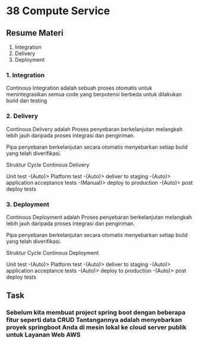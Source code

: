 # 38 Compute Service

## Resume Materi
1. Integration
2. Delivery
3. Deployment

### 1. Integration
Continous Integration
adalah sebuah proses otomatis untuk menintegrasikan semua code yang berpotensi berbeda untuk dilakukan build dan testing

### 2. Delivery
Continous Delivery
adalah Proses penyebaran berkelanjutan melangkah lebih jauh daripada proses integrasi dan pengiriman.

Pipa penyebaran berkelanjutan secara otomatis menyebarkan setiap build yang telah diverifikasi.

Struktur Cycle Continous Delivery

Unit test -(Auto)> Platform test -(Auto)> deliver to staging -(Auto)> application acceptance tests -(Manual)> deploy to production -(Auto)> post deploy tests

### 3. Deployment
Continous Deployment
adalah Proses penyebaran berkelanjutan melangkah lebih jauh daripada proses integrasi dan pengiriman.

Pipa penyebaran berkelanjutan secara otomatis menyebarkan setiap build yang telah diverifikasi.

Struktur Cycle Continous Deployment

Unit test -(Auto)> Platform test -(Auto)> deliver to staging -(Auto)> application acceptance tests -(Auto)> deploy to production -(Auto)> post deploy tests

## Task

### Sebelum kita membuat project spring boot dengan beberapa fitur seperti data CRUD Tantangannya adalah menyebarkan proyek springboot Anda di mesin lokal ke cloud server publik untuk Layanan Web AWS